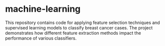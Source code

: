 # machine-learning
This repository contains code for applying feature selection techniques and supervised learning models to classify breast cancer cases. The project demonstrates how different feature extraction methods impact the performance of various classifiers.
